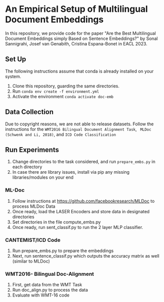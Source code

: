 # An Empirical Setup of Multilingual Document Embeddings

In this repository, we provide code for the paper "Are the Best Multilingual Document Embeddings simply Based on Sentence Embeddings?" by Sonal Sannigrahi, Josef van Genabith, Cristina Espana-Bonet in EACL 2023.

## Set Up

The following instructions assume that conda is already installed on your system.

1. Clone this repository, guarding the same directories.
2. Run `conda env create -f environment.yml`
3. Activate the environment `conda activate doc-emb`

## Data Collection 

Due to copyright reasons, we are not able to release datasets. Follow the instructions for the `WMT2016 Bilingual Document Alignment Task`, ` MLDoc (Schwenk and Li, 2018)`, and `ICD Code Classification`

## Run Experiments 

1. Change directories to the task considered, and run `prepare_embs.py` in each directory
2. In case there are library issues, install via pip any missing libraries/modules on your end

### ML-Doc

1. Follow instructions at <href> https://github.com/facebookresearch/MLDoc </href> to process MLDoc Data
2. Once ready, load the LASER Encoders and store data in designated directories 
3. Set directories in the file compute_embs.py
4. Once ready, run sent_classif.py to run the 2 layer MLP classifier. 

### CANTEMIST/ICD Code

1. Run prepare_embs.py to prepare the embeddings 
2. Next, run sentence_classif.py which outputs the accuracy matrix as well (similar to MLDoc)


### WMT2016- Bilingual Doc-Alignment 

1. First, get data from the WMT Task 
2. Run doc_align.py to process the data 
3. Evaluate with WMT-16 code
